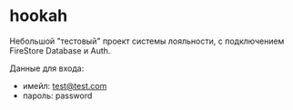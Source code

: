 # hookah

Небольшой "тестовый" проект системы лояльности, с подключением FireStore Database и Auth.

Данные для входа: 
- имейл: test@test.com
- пароль: password
